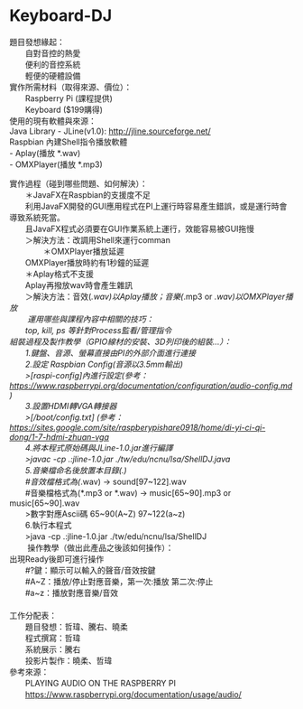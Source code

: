 # Keyboard-DJ  
題目發想緣起：  
　　自對音控的熱愛  
　　便利的音控系統  
　　輕便的硬體設備  
實作所需材料（取得來源、價位）：  
　　Raspberry Pi (課程提供)  
　　Keyboard ($199購得)  
使用的現有軟體與來源：  
    Java Library - JLine(v1.0): http://jline.sourceforge.net/   
    Raspbian 內建Shell指令播放軟體  
     - Aplay(播放 *.wav)  
     - OMXPlayer(播放 *.mp3)  
  
實作過程（碰到哪些問題、如何解決）：   
　　＊JavaFX在Raspbian的支援度不足  
　　利用JavaFX開發的GUI應用程式在PI上運行時容易產生錯誤，或是運行時會導致系統死當。  
　　且JavaFX程式必須要在GUI作業系統上運行，效能容易被GUI拖慢  
　　＞解決方法：改調用Shell來運行comman  
　　
　　＊OMXPlayer播放延遲  
　　OMXPlayer播放時約有1秒鐘的延遲  
　　＊Aplay格式不支援  
　　Aplay再撥放wav時會產生雜訊  
　　＞解決方法：音效(*.wav)以Aplay播放；音樂(*.mp3 or *.wav)以OMXPlayer播放  
　　
運用哪些與課程內容中相關的技巧：  
　　top, kill, ps 等針對Process監看/管理指令  
組裝過程及製作教學（GPIO線材的安裝、3D列印後的組裝...）：  
　　1.鍵盤、音源、螢幕直接由PI的外部介面進行連接  
　　2.設定 Raspbian Config(音源以3.5mm輸出)  
　　>[raspi-config]內進行設定(參考：https://www.raspberrypi.org/documentation/configuration/audio-config.md )  
　　3.設置HDMI轉VGA轉接器  
　　>[/boot/config.txt] (參考：https://sites.google.com/site/raspberypishare0918/home/di-yi-ci-qi-dong/1-7-hdmi-zhuan-vga  
　　4.將本程式原始碼與JLine-1.0.jar進行編譯  
　　>javac -cp .:jline-1.0.jar ./tw/edu/ncnu/lsa/ShellDJ.java  
　　5.音樂檔命名後放置本目錄(.)  
　　#音效檔格式為(*.wav) -> sound[97~122].wav  
　　#音樂檔格式為(*.mp3 or *.wav) -> music[65~90].mp3 or music[65~90].wav  
　　>數字對應Ascii碼 65~90(A~Z) 97~122(a~z)  
　　6.執行本程式  
　　>java -cp .:jline-1.0.jar ./tw/edu/ncnu/lsa/ShellDJ  
　　
操作教學（做出此產品之後該如何操作）：  
    出現Ready後即可進行操作  
　　#?鍵：顯示可以輸入的聲音/音效按鍵  
　　#A~Z：播放/停止對應音樂，第一次:播放 第二次:停止  
　　#a~z：播放對應音樂/音效  
　　  
工作分配表：  
　　題目發想：哲瑋、騰右、曉柔  
　　程式撰寫：哲瑋  
　　系統展示：騰右  
　　投影片製作：曉柔、哲瑋  
參考來源：  
　　PLAYING AUDIO ON THE RASPBERRY PI  
　　https://www.raspberrypi.org/documentation/usage/audio/  
　　
